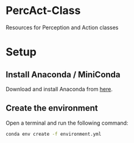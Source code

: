 # PercAct-Class
Resources for Perception and Action classes


# Setup

## Install Anaconda / MiniConda

Download and install Anaconda from [here](https://www.anaconda.com/products/individual).

## Create the environment

Open a terminal and run the following command:

```bash
conda env create -f environment.yml
```

